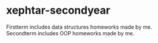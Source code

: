 # xephtar-secondyear
Firstterm includes data structures homeworks made by me.</br>
Secondterm includes OOP homeworks made by me.
